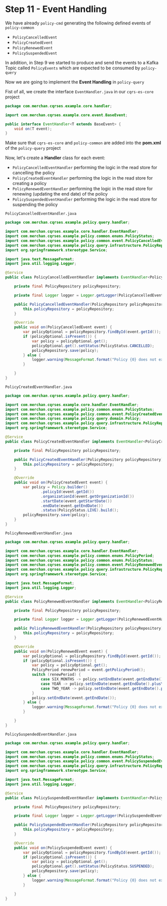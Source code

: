 # Step 11 - Event Handling 
We have already `policy-cmd` generating the following defined events of `policy-common`
- `PolicyCancelledEvent`
- `PolicyCreatedEvent`
- `PolicyRenewedEvent`
- `PolicySuspendedEvent`

In addition, in Step 9 we started to produce and send the events to a Kafka Topic called `PolicyEvents` which are expected to be consumed by `policy-query`

Now we are going to implement the **Event Handling** in `policy-query`

Fist of all, we create the interface `EventHandler.java` in our `cqrs-es-core` project

```java
package com.merchan.cqrses.example.core.handler;

import com.merchan.cqrses.example.core.event.BaseEvent;

public interface EventHandler<T extends BaseEvent> {
    void on(T event);
}

```

Make sure that `cqrs-es-core` and `policy-common` are added into the **pom.xml** of the `policy-query` project

Now, let's create a **Handler** class for each event:
- `PolicyCancelledEventHandler` performing the logic in the read store for cancelling the policy
- `PolicyCreatedEventHandler` performing the logic in the read store for creating a policy
- `PolicyRenewedEventHandler` performing the logic in the read store for renewing (updating the end date) of the policy
- `PolicySuspendedEventHandler` performing the logic in the read store for suspending the policy

`PolicyCancelledEventHandler.java`

```java
package com.merchan.cqrses.example.policy.query.handler;

import com.merchan.cqrses.example.core.handler.EventHandler;
import com.merchan.cqrses.example.policy.common.enums.PolicyStatus;
import com.merchan.cqrses.example.policy.common.event.PolicyCancelledEvent;
import com.merchan.cqrses.example.policy.query.infrastructure.PolicyRepository;
import org.springframework.stereotype.Service;

import java.text.MessageFormat;
import java.util.logging.Logger;

@Service
public class PolicyCancelledEventHandler implements EventHandler<PolicyCancelledEvent> {

    private final PolicyRepository policyRepository;

    private final Logger logger = Logger.getLogger(PolicyCancelledEventHandler.class.getName());

    public PolicyCancelledEventHandler(PolicyRepository policyRepository) {
        this.policyRepository = policyRepository;
    }

    @Override
    public void on(PolicyCancelledEvent event) {
        var policyOptional = policyRepository.findById(event.getId());
        if (policyOptional.isPresent()) {
            var policy = policyOptional.get();
            policyOptional.get().setStatus(PolicyStatus.CANCELLED);
            policyRepository.save(policy);
        } else {
            logger.warning(MessageFormat.format("Policy {0} does not exist", event.getId()));
        }

    }
}

```

`PolicyCreatedEventHandler.java`

```java
package com.merchan.cqrses.example.policy.query.handler;

import com.merchan.cqrses.example.core.handler.EventHandler;
import com.merchan.cqrses.example.policy.common.enums.PolicyStatus;
import com.merchan.cqrses.example.policy.common.event.PolicyCreatedEvent;
import com.merchan.cqrses.example.policy.query.domain.Policy;
import com.merchan.cqrses.example.policy.query.infrastructure.PolicyRepository;
import org.springframework.stereotype.Service;

@Service
public class PolicyCreatedEventHandler implements EventHandler<PolicyCreatedEvent> {

    private final PolicyRepository policyRepository;

    public PolicyCreatedEventHandler(PolicyRepository policyRepository) {
        this.policyRepository = policyRepository;
    }

    @Override
    public void on(PolicyCreatedEvent event) {
        var policy = Policy.builder()
                .policyId(event.getId())
                .organizationId(event.getOrganizationId())
                .startDate(event.getStartDate())
                .endDate(event.getEndDate())
                .status(PolicyStatus.LIVE).build();
        policyRepository.save(policy);
    }
}

```

`PolicyRenewedEventHandler.java`

```java
package com.merchan.cqrses.example.policy.query.handler;

import com.merchan.cqrses.example.core.handler.EventHandler;
import com.merchan.cqrses.example.policy.common.enums.PolicyPeriod;
import com.merchan.cqrses.example.policy.common.enums.PolicyStatus;
import com.merchan.cqrses.example.policy.common.event.PolicyRenewedEvent;
import com.merchan.cqrses.example.policy.query.infrastructure.PolicyRepository;
import org.springframework.stereotype.Service;

import java.text.MessageFormat;
import java.util.logging.Logger;

@Service
public class PolicyRenewedEventHandler implements EventHandler<PolicyRenewedEvent> {

    private final PolicyRepository policyRepository;

    private final Logger logger = Logger.getLogger(PolicyRenewedEventHandler.class.getName());

    public PolicyRenewedEventHandler(PolicyRepository policyRepository) {
        this.policyRepository = policyRepository;
    }

    @Override
    public void on(PolicyRenewedEvent event) {
        var policyOptional = policyRepository.findById(event.getId());
        if (policyOptional.isPresent()) {
            var policy = policyOptional.get();
            PolicyPeriod renewPeriod = event.getPolicyPeriod();
            switch (renewPeriod) {
                case SIX_MONTHS -> policy.setEndDate(event.getEndDate().plusMonths(6));
                case YEAR -> policy.setEndDate(event.getEndDate().plusYears(1));
                case TWO_YEAR -> policy.setEndDate(event.getEndDate().plusYears(2));
            }
            policy.setEndDate(event.getEndDate());
        } else {
            logger.warning(MessageFormat.format("Policy {0} does not exist", event.getId()));
        }

    }
}

```

`PolicySuspendedEventHandler.java`

```java
package com.merchan.cqrses.example.policy.query.handler;

import com.merchan.cqrses.example.core.handler.EventHandler;
import com.merchan.cqrses.example.policy.common.enums.PolicyStatus;
import com.merchan.cqrses.example.policy.common.event.PolicySuspendedEvent;
import com.merchan.cqrses.example.policy.query.infrastructure.PolicyRepository;
import org.springframework.stereotype.Service;

import java.text.MessageFormat;
import java.util.logging.Logger;

@Service
public class PolicySuspendedEventHandler implements EventHandler<PolicySuspendedEvent> {

    private final PolicyRepository policyRepository;

    private final Logger logger = Logger.getLogger(PolicySuspendedEventHandler.class.getName());

    public PolicySuspendedEventHandler(PolicyRepository policyRepository) {
        this.policyRepository = policyRepository;
    }

    @Override
    public void on(PolicySuspendedEvent event) {
        var policyOptional = policyRepository.findById(event.getId());
        if (policyOptional.isPresent()) {
            var policy = policyOptional.get();
            policyOptional.get().setStatus(PolicyStatus.SUSPENDED);
            policyRepository.save(policy);
        } else {
            logger.warning(MessageFormat.format("Policy {0} does not exist", event.getId()));
        }

    }
}

```
